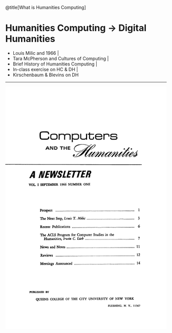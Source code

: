 @title[What is Humanities Computing]
# Humanities Computing -> Digital Humanities

- Louis Milic and 1966 |
- Tara McPherson and Cultures of Computing |
- Brief History of Humanities Computing |
- In-class exercise on HC & DH |
- Kirschenbaum & Blevins on DH

---
![comps_hums](../week2/computers_hums_firstissue.gif)